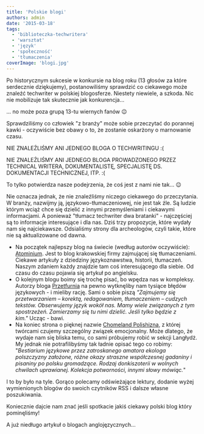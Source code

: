 ```yaml
---
title: 'Polskie blogi'
authors: admin
date: '2015-03-18'
tags:
  - 'biblioteczka-techwritera'
  - 'warsztat'
  - 'język'
  - 'społeczność'
  - 'tłumaczenia'
coverImage: 'blogi.jpg'
---
```


Po historycznym sukcesie w konkursie na blog roku (13 głosów za które serdecznie
dziękujemy), postanowiliśmy sprawdzić co ciekawego może znaleźć techwriter w
polskiej blogosferze. Niestety niewiele, a szkoda. Nic nie mobilizuje tak
skutecznie jak konkurencja...

<!--truncate-->

... no może poza grupą 13-tu wiernych fanów 😉

Sprawdziliśmy co człowiek "z branży" może sobie przeczytać do porannej kawki -
oczywiście bez obawy o to, że zostanie oskarżony o marnowanie czasu.

NIE ZNALEŹLIŚMY ANI JEDNEGO BLOGA O TECHWRITINGU :(

NIE ZNALEŹLIŚMY ANI JEDNEGO BLOGA PROWADZONEGO PRZEZ TECHNICAL WRITERA,
DOKUMENTALISTĘ, SPECJALISTĘ DS. DOKUMENTACJI TECHNICZNEJ, ITP. :(

To tylko potwierdza nasze podejrzenia, że coś jest z nami nie tak... 😉

Nie oznacza jednak, że nie znaleźliśmy niczego ciekawego do przeczytania. W
branży, nazwijmy ją, językowo-tłumaczeniowej, nie jest tak źle. Są ludzie którym
wciąż chce się dzielić z innymi przemyśleniami i ciekawymi informacjami. A
ponieważ "tłumacz techwriter dwa bratanki" - najczęściej są to informacje
interesujące i dla nas. Dziś trzy propozycje, które wydały nam się najciekawsze.
Odsialiśmy strony dla archeologów, czyli takie, które nie są aktualizowane od
dawna.

- Na początek najlepszy blog na świecie (według autorów oczywiście):
  [Atominium](http://blog.atominium.com/). Jest to blog krakowskiej firmy
  zajmującej się tłumaczeniami. Ciekawe artykuły z dziedziny językoznawstwa,
  historii, tłumaczeń. Naszym zdaniem każdy znajdzie tam coś interesującego dla
  siebie. Od czasu do czasu pojawia się artykuł po angielsku.
- O kolejnym blogu boimy się trochę pisać, bo wpędza nas w kompleksy.
  Autorzy bloga [Przetfurnia](http://pszetfurnia.blogspot.com/) na pewno
  wytknęliby nam tysiące błędów językowych - i mieliby rację. Sami o sobie piszą
  *"Zajmujemy się przetwarzaniem – korektą, redagowaniem, tłumaczeniem – cudzych
  tekstów. Obserwujemy język wokół nas. Mamy wiele związanych z tym spostrzeżeń.
  Zamierzamy się tu nimi dzielić. Jeśli tylko będzie z kim."* Ucząc - bawi.
- Na koniec strona o pięknej nazwie
  [Chomeland Polishizna](http://polishizna.blox.pl/html), z której twórcami
  czujemy szczególny związek emocjonalny. Może dlatego, że wydaje nam się bliska
  temu, co sami próbujemy robić w sekcji Langłydż. My jednak nie potrafilibyśmy
  tak ładnie opisać tego co robimy: "_Bestiarium językowe przez zatroskanego
  amatora ekologa polszczyzny założone, różne okazy straszne współczesnej
  gadaniny i pisaniny po polsku gromadzące. Rodzaj donkiszoterii w wolnych
  chwilach uprawianej. Kolekcja potworności, innymi słowy mówiąc._"

I to by było na tyle. Gorąco polecamy odświeżające lektury, dodanie wyżej
wymienionych blogów do swoich czytników RSS i dalsze własne poszukiwania.

Koniecznie dajcie nam znać jeśli spotkacie jakiś ciekawy polski blog który
pominęliśmy!

A już niedługo artykuł o blogach anglojęzycznych...
